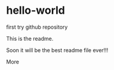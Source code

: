 # hello-world
first try github repository

This is the readme.

Soon it will be the best readme file ever!!!

More

